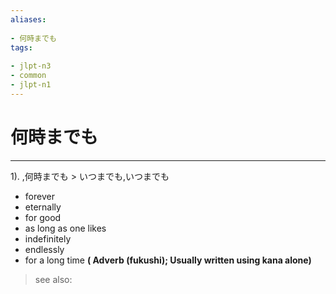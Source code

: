 ```yaml
---
aliases:
    
- 何時までも
tags:
    
- jlpt-n3
- common
- jlpt-n1
---
```


# 何時までも
---
1).
,何時までも > いつまでも,いつまでも

- forever
- eternally
- for good
- as long as one likes
- indefinitely
- endlessly
- for a long time
**( Adverb (fukushi); Usually written using kana alone)**
> see also: 
            